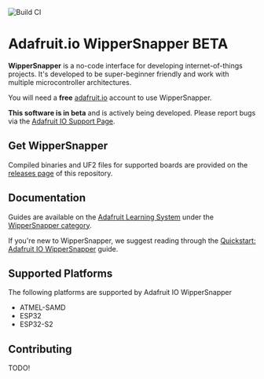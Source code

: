 ![Build CI](https://github.com/adafruit/Adafruit_Wippersnapper_Arduino/actions/workflows/githubci.yml/badge.svg)

# Adafruit.io WipperSnapper BETA
**WipperSnapper** is a no-code interface for developing internet-of-things projects. It's developed to be super-beginner friendly and work with multiple microcontroller architectures. 

You will need a **free** [adafruit.io](https://io.adafruit.com) account to use WipperSnapper.

**This software is in beta** and is actively being developed. Please report bugs via the [Adafruit IO Support Page](https://io.adafruit.com/support).

## Get WipperSnapper
Compiled binaries and UF2 files for supported boards are provided on the [releases page](https://github.com/adafruit/Adafruit_Wippersnapper_Arduino/releases) of this repository.

## Documentation

Guides are available on the [Adafruit Learning System](https://learn.adafruit.com) under the [WipperSnapper category](https://learn.adafruit.com/category/wippersnapper).

If you're new to WipperSnapper, we suggest reading through the [Quickstart: Adafruit IO WipperSnapper](https://learn.adafruit.com/quickstart-adafruit-io-wippersnapper) guide.

## Supported Platforms
The following platforms are supported by Adafruit IO WipperSnapper
* ATMEL-SAMD
* ESP32
* ESP32-S2

## Contributing
TODO!
